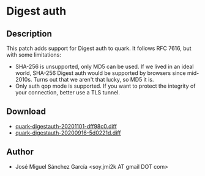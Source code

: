 Digest auth
===========

Description
-----------
This patch adds support for Digest auth to quark. It follows RFC 7616, but
with some limitations:

* SHA-256 is unsupported, only MD5 can be used. If we lived in an ideal world,
  SHA-256 Digest auth would be supported by browsers since mid-2010s. Turns
  out that we aren't that lucky, so MD5 it is.
* Only auth qop mode is supported. If you want to protect the integrity of
  your connection, better use a TLS tunnel.

Download
--------
* [quark-digestauth-20201101-dff98c0.diff](quark-digestauth-20201101-dff98c0.diff)
* [quark-digestauth-20200916-5d0221d.diff](quark-digestauth-20200916-5d0221d.diff)

Author
------
* José Miguel Sánchez García <soy.jmi2k AT gmail DOT com>
